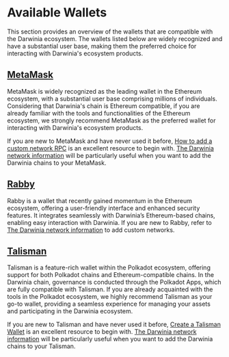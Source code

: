 # Available Wallets

This section provides an overview of the wallets that are compatible with the Darwinia ecosystem. The wallets listed below are widely recognized and have a substantial user base, making them the preferred choice for interacting with Darwinia's ecosystem products.

## [MetaMask](https://metamask.io/)

MetaMask is widely recognized as the leading wallet in the Ethereum ecosystem, with a substantial user base comprising millions of individuals. Considering that Darwinia's chain is Ethereum compatible, if you are already familiar with the tools and functionalities of the Ethereum ecosystem, we strongly recommend MetaMask as the preferred wallet for interacting with Darwinia's ecosystem products.

If you are new to MetaMask and have never used it before, [How to add a custom network RPC](https://support.metamask.io/hc/en-us/articles/360043227612-How-to-add-a-custom-network-RPC) is an excellent resource to begin with. [The Darwinia network information](./networks/overview.md) will be particularly useful when you want to add the Darwinia chains to your MetaMask.

## [Rabby](https://rabby.io/)

Rabby is a wallet that recently gained momentum in the Ethereum ecosystem, offering a user-friendly interface and enhanced security features. It integrates seamlessly with Darwinia’s Ethereum-based chains, enabling easy interaction with Darwinia. If you are new to Rabby, refer to [The Darwinia network information](./networks/overview.md) to add custom networks.

## [Talisman](https://www.talisman.xyz/)

Talisman is a feature-rich wallet within the Polkadot ecosystem, offering support for both Polkadot chains and Ethereum-compatible chains. In the Darwinia chain, governance is conducted through the Polkadot Apps, which are fully compatible with Talisman. If you are already acquainted with the tools in the Polkadot ecosystem, we highly recommend Talisman as your go-to wallet, providing a seamless experience for managing your assets and participating in the Darwinia ecosystem.

If you are new to Talisman and have never used it before, [Create a Talisman Wallet](https://docs.talisman.xyz/talisman/navigating-the-paraverse/account-management/create-a-talisman-wallet) is an excellent resource to begin with. [The Darwinia network information](./networks/overview.md) will be particularly useful when you want to add the Darwinia chains to your Talisman.